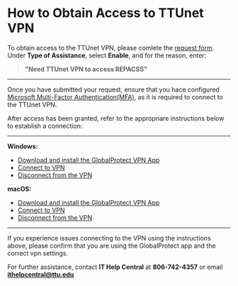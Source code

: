 # How to Obtain Access to TTUnet VPN

To obtain access to the TTUnet VPN, please comlete the [request form](https://askit.ttu.edu/sp?id=sc_cat_item&sys_id=a990ee5ddbdf41144d17266e139619f8). Under **Type of Assistance**, select **Enable**, and for the reason, enter:
>**"Need TTUnet VPN to access REPACSS"**
---
Once you have submitted your request, ensure that you hace configured [Microsoft Multi-Factor Authentication(MFA)](https://askit.ttu.edu/sp?id=sc_cat_item&sys_id=77057d80874eb5509a3a539d3fbb35ed), as it is required to connect to the TTUnet VPN.

After access has been granted, refer to the appropriare instructions below to establish a connection:

---
**Windows:**
- [Download and install the GlobalProtect VPN App](external-pages/download-win.md)
- [Connect to VPN](external-pages/connect-win.md)
- [Disconnect from the VPN](external-pages/disconnect-win.md)

**macOS:**
- [Download and install the GlobalProtect VPN App](external-pages/download-mac.md)
- [Connect to VPN](external-pages/connect-mac.md)
- [Disconnect from the VPN](external-pages/disconnect-mac.md)

---
If you experience issues connecting to the VPN using the instructions above, please confirm that you are using the GlobalProtect app and the correct vpn settings.

For further assistance, contact **IT Help Central** at **806-742-4357** or email **[ithelpcentral@ttu.edu](mailto:ithelpcental@ttu.edu)**
